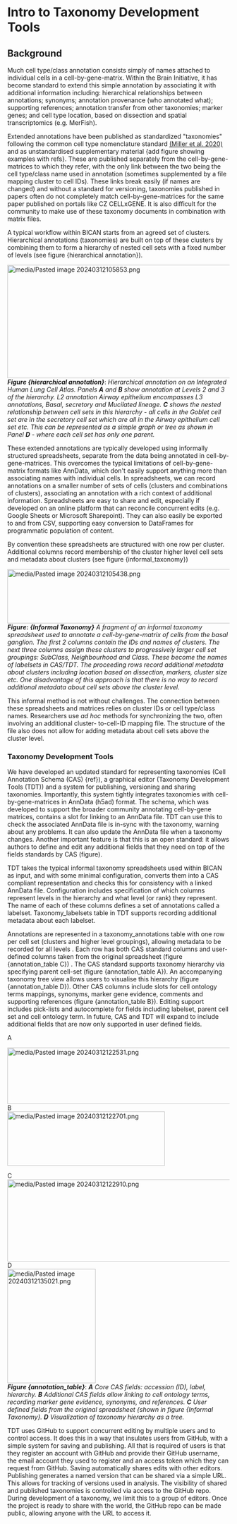 # Intro to Taxonomy Development Tools

## Background

Much cell type/class annotation consists simply of names attached to
individual cells in a cell-by-gene-matrix. Within the Brain Initiative,
it has become standard to extend this simple annotation by associating
it with additional information including: hierarchical relationships
between annotations; synonyms; annotation provenance (who annotated
what); supporting references; annotation transfer from other taxonomies;
marker genes; and cell type location, based on dissection and spatial
transcriptomics (e.g. MerFish).

Extended annotations have been published as standardized "taxonomies"
following the common cell type nomenclature standard [<u>(Miller et al.
2020)</u>](https://paperpile.com/c/od1Oz0/WFDT) and as unstandardised
supplementary material {add figure showing examples with refs}. These
are published separately from the cell-by-gene-matrices to which they
refer, with the only link between the two being the cell type/class name
used in annotation (sometimes supplemented by a file mapping cluster to
cell IDs). These links break easily (if names are changed) and without a
standard for versioning, taxonomies published in papers often do not
completely match cell-by-gene-matrices for the same paper published on
portals like CZ CELLxGENE. It is also difficult for the community to
make use of these taxonomy documents in combination with matrix files.

A typical workflow within BICAN starts from an agreed set of clusters.
Hierarchical annotations (taxonomies) are built on top of these clusters
by combining them to form a hierarchy of nested cell sets with a fixed
number of levels (see figure {hierarchical annotation}).

<img src="https://raw.githubusercontent.com/brain-bican/taxonomy-development-tools/main/docs/images/screenshots/media/image1.png"
style="width:5.83333in;height:2.67984in"
alt="media/Pasted image 20240312105853.png" />  
***Figure {hierarchical annotation}***: *Hierarchical annotation on an
Integrated Human Lung Cell Atlas. Panels **A** and **B** show annotation
at Levels 2 and 3 of the hierarchy. L2 annotation Airway epithelium
encompasses L3 annotations, Basal, secretory and Mucilated lineage.
**C** shows the nested relationship between cell sets in this
hierarchy - all cells in the Goblet cell set are in the secretory cell
set which are all in the Airway epithelium cell set etc. This can be
represented as a simple graph or tree as shown in Panel **D** - where
each cell set has only one parent.*

These extended annotations are typically developed using informally
structured spreadsheets, separate from the data being annotated in
cell-by-gene-matrices. This overcomes the typical limitations of
cell-by-gene-matrix formats like AnnData, which don't easily support
anything more than associating names with individual cells. In
spreadsheets, we can record annotations on a smaller number of sets of
cells (clusters and combinations of clusters), associating an annotation
with a rich context of additional information. Spreadsheets are easy to
share and edit, especially if developed on an online platform that can
reconcile concurrent edits (e.g. Google Sheets or Microsoft Sharepoint).
They can also easily be exported to and from CSV, supporting easy
conversion to DataFrames for programmatic population of content.

By convention these spreadsheets are structured with one row per
cluster. Additional columns record membership of the cluster higher
level cell sets and metadata about clusters (see figure
{informal_taxonomy})

<img src="https://raw.githubusercontent.com/brain-bican/taxonomy-development-tools/main/docs/images/screenshots/media/image2.png"
style="width:6.32375in;height:1.27604in"
alt="media/Pasted image 20240312105438.png" />  
***Figure: {Informal Taxonomy}*** *A fragment of an informal taxonomy
spreadsheet used to annotate a cell-by-gene-matrix of cells from the
basal ganglion. The first 2 columns contain the IDs and names of
clusters. The next three columns assign these clusters to progressively
larger cell set groupings: SubClass, Neighbourhood and Class. These
become the names of labelsets in CAS/TDT. The proceeding rows record
additional metadata about clusters including location based on
dissection, markers, cluster size etc. One disadvantage of this approach
is that there is no way to record additional metadata about cell sets
above the cluster level.*

This informal method is not without challenges. The connection between
these spreadsheets and matrices relies on cluster IDs or cell type/class
names. Researchers use *ad hoc* methods for synchronizing the two, often
involving an additional cluster- to-cell-ID mapping file. The structure
of the file also does not allow for adding metadata about cell sets
above the cluster level.

### Taxonomy Development Tools

We have developed an updated standard for representing taxonomies (Cell
Annotation Schema (CAS) {ref}), a graphical editor (Taxonomy Development
Tools (TDT)) and a system for publishing, versioning and sharing
taxonomies. Importantly, this system tightly integrates taxonomies with
cell-by-gene-matrices in AnnData (h5ad) format. The schema, which was
developed to support the broader community annotating cell-by-gene
matrices, contains a slot for linking to an AnnData file. TDT can use
this to check the associated AnnData file is in-sync with the taxonomy,
warning about any problems. It can also update the AnnData file when a
taxonomy changes. Another important feature is that this is an open
standard: it allows authors to define and edit any additional fields
that they need on top of the fields standards by CAS (figure).

TDT takes the typical informal taxonomy spreadsheets used within BICAN
as input, and with some minimal configuration, converts them into a CAS
compliant representation and checks this for consistency with a linked
AnnData file. Configuration includes specification of which columns
represent levels in the hierarchy and what level (or rank) they
represent. The name of each of these columns defines a set of
annotations called a labelset. Taxonomy_labelsets table in TDT supports
recording additional metadata about each labelset.

Annotations are represented in a taxonomy_annotations table with one row
per cell set (clusters and higher level groupings), allowing metadata to
be recorded for all levels . Each row has both CAS standard columns and
user-defined columns taken from the original spreadsheet (figure
{annotation_table C}) . The CAS standard supports taxonomy hierarchy via
specifying parent cell-set (figure {annotation_table A}). An
accompanying taxonomy tree view allows users to visualise this hierarchy
(figure {annotation_table D}). Other CAS columns include slots for cell
ontology terms mappings, synonyms, marker gene evidence, comments and
supporting references (figure {annotation_table B}). Editing support
includes pick-lists and autocomplete for fields including labelset,
parent cell set and cell ontology term. In future, CAS and TDT will
expand to include additional fields that are now only supported in user
defined fields.

A

<img src="https://raw.githubusercontent.com/brain-bican/taxonomy-development-tools/main/docs/images/screenshots/media/image3.png"
style="width:5.83333in;height:1.33517in"
alt="media/Pasted image 20240312122531.png" />  
B  
<img src="https://raw.githubusercontent.com/brain-bican/taxonomy-development-tools/main/docs/images/screenshots/media/image4.png"
style="width:3.71707in;height:1.27498in"
alt="media/Pasted image 20240312122701.png" />

C  
<img src="https://raw.githubusercontent.com/brain-bican/taxonomy-development-tools/main/docs/images/screenshots/media/image5.png"
style="width:5.83333in;height:1.94444in"
alt="media/Pasted image 20240312122910.png" />  
D  
<img src="https://raw.githubusercontent.com/brain-bican/taxonomy-development-tools/main/docs/images/screenshots/media/image6.png"
style="width:2.08333in;height:2.69927in"
alt="media/Pasted image 20240312135021.png" />  
***Figure {annotation_table}***: ***A** Core CAS fields: accession (ID),
label, hierarchy. **B** Additional CAS fields allow linking to cell
ontology terms, recording marker gene evidence, synonyms, and
references. **C** User defined fields from the original spreadsheet
{shown in figure {Informal Taxonomy}. **D** Visualization of taxonomy
hierarchy as a tree.*

TDT uses GitHub to support concurrent editing by multiple users and to
control access. It does this in a way that insulates users from GitHub,
with a simple system for saving and publishing. All that is required of
users is that they register an account with GitHub and provide their
GitHub username, the email account they used to register and an access
token which they can request from GitHub. Saving automatically shares
edits with other editors. Publishing generates a named version that can
be shared via a simple URL. This allows for tracking of versions used in
analysis. The visibility of shared and published taxonomies is
controlled via access to the GitHub repo. During development of a
taxonomy, we limit this to a group of editors. Once the project is ready
to share with the world, the GitHub repo can be made public, allowing
anyone with the URL to access it.
